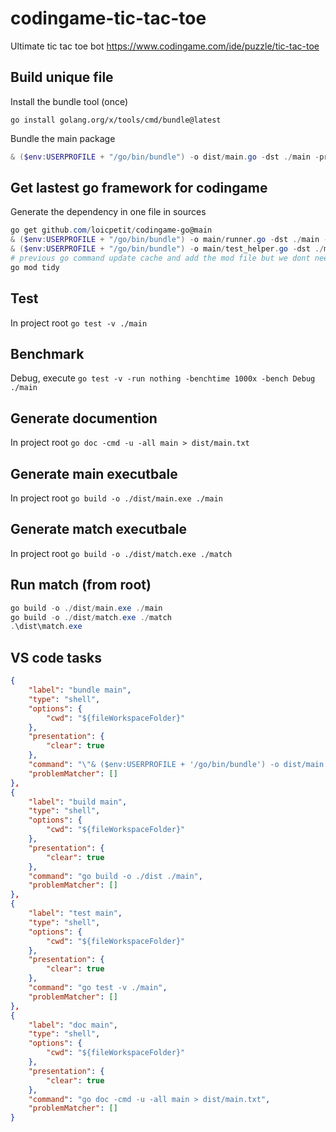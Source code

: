 # codingame-tic-tac-toe
Ultimate tic tac toe bot https://www.codingame.com/ide/puzzle/tic-tac-toe

## Build unique file
Install the bundle tool (once)

`go install golang.org/x/tools/cmd/bundle@latest`

Bundle the main package

```PowerShell
& ($env:USERPROFILE + "/go/bin/bundle") -o dist/main.go -dst ./main -prefix '""'  github.com/loicpetit/codingame-tic-tac-toe/main
```

## Get lastest go framework for codingame
Generate the dependency in one file in sources

```PowerShell
go get github.com/loicpetit/codingame-go@main
& ($env:USERPROFILE + "/go/bin/bundle") -o main/runner.go -dst ./main -prefix '""' github.com/loicpetit/codingame-go/runner
& ($env:USERPROFILE + "/go/bin/bundle") -o main/test_helper.go -dst ./main -prefix '""' github.com/loicpetit/codingame-go/test
# previous go command update cache and add the mod file but we dont need it
go mod tidy
```

## Test
In project root `go test -v ./main`

## Benchmark
Debug, execute `go test -v -run nothing -benchtime 1000x -bench Debug ./main`

## Generate documention
In project root `go doc -cmd -u -all main > dist/main.txt`

## Generate main executbale
In project root `go build -o ./dist/main.exe ./main`

## Generate match executbale
In project root `go build -o ./dist/match.exe ./match`

## Run match (from root)
```PowerShell
go build -o ./dist/main.exe ./main
go build -o ./dist/match.exe ./match
.\dist\match.exe
```

## VS code tasks

```JSON
{
    "label": "bundle main",
    "type": "shell",
    "options": {
        "cwd": "${fileWorkspaceFolder}"
    },
    "presentation": {
        "clear": true
    },
    "command": "\"& ($env:USERPROFILE + '/go/bin/bundle') -o dist/main.go -dst ./main -prefix '\\\"\\\"' \"\"$(go list -m)/main\"\"\"",
    "problemMatcher": []
},
{
    "label": "build main",
    "type": "shell",
    "options": {
        "cwd": "${fileWorkspaceFolder}"
    },
    "presentation": {
        "clear": true
    },
    "command": "go build -o ./dist ./main",
    "problemMatcher": []
},
{
    "label": "test main",
    "type": "shell",
    "options": {
        "cwd": "${fileWorkspaceFolder}"
    },
    "presentation": {
        "clear": true
    },
    "command": "go test -v ./main",
    "problemMatcher": []
},
{
    "label": "doc main",
    "type": "shell",
    "options": {
        "cwd": "${fileWorkspaceFolder}"
    },
    "presentation": {
        "clear": true
    },
    "command": "go doc -cmd -u -all main > dist/main.txt",
    "problemMatcher": []
}
```

